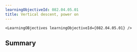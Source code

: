 ```yaml
---
learningObjectiveId: 082.04.05.01
title: Vertical descent, power on
---
```


```tsx eval
<LearningOBjectives learningObjectiveId={082.04.05.01} />
```

## Summary
